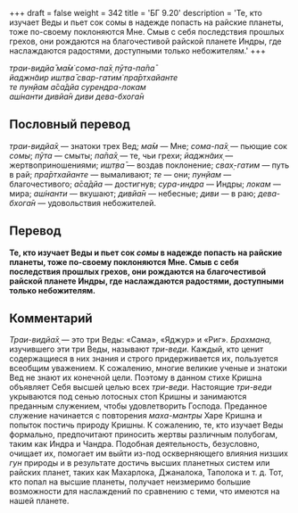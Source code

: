 +++
draft = false
weight = 342
title = 'БГ 9.20'
description = 'Те, кто изучает Веды и пьет сок сомы в надежде попасть на райские планеты, тоже по-своему поклоняются Мне. Смыв с себя последствия прошлых грехов, они рождаются на благочестивой райской планете Индры, где наслаждаются радостями, доступными только небожителям.'
+++

_траи-видйа̄ ма̄м̇ сома-па̄х̣ пӯта-па̄па̄  
йаджн̃аир ишт̣ва̄ свар-гатим̇ пра̄ртхайанте  
те пун̣йам а̄са̄дйа сурендра-локам  
аш́нанти дивйа̄н диви дева-бхога̄н_

## Пословный перевод

_траи_\-_видйа̄х̣_ — знатоки трех Вед; _ма̄м_ — Мне; _сома_\-_па̄х̣_ — пьющие сок _сомы_; _пӯта_ — смыты; _па̄па̄х̣_ — те, чьи грехи; _йаджн̃аих̣_ — жертвоприношениями; _ишт̣ва̄_ — воздав поклонение; _свах̣_\-_гатим_ — путь в рай; _пра̄ртхайанте_ — вымаливают; _те_ — они; _пун̣йам_ — благочестивого; _а̄са̄дйа_ — достигнув; _сура_\-_индра_ — Индры; _локам_ — мира; _аш́нанти_ — вкушают; _дивйа̄н_ — небесные; _диви_ — в раю; _дева_\-_бхога̄н_ — удовольствия небожителей.

## Перевод

**Те, кто изучает Веды и пьет сок _сомы_ в надежде попасть на райские планеты, тоже по-своему поклоняются Мне. Смыв с себя последствия прошлых грехов, они рождаются на благочестивой райской планете Индры, где наслаждаются радостями, доступными только небожителям.**

## Комментарий

_Траи-видйа̄х̣_ — это три Веды: «Сама», «Яджур» и «Риг». _Брахмана,_ изучившего эти три Веды, называют _три-веди_. Каждый, кто ценит содержащиеся в них знания и строго придерживается их, пользуется всеобщим уважением. К сожалению, многие великие ученые и знатоки Вед не знают их конечной цели. Поэтому в данном стихе Кришна объявляет Себя высшей целью всех _три-веди_. Настоящие _три-веди_ укрываются под сенью лотосных стоп Кришны и занимаются преданным служением, чтобы удовлетворить Господа. Преданное служение начинается с повторения _маха-мантры_ Харе Кришна и попыток постичь природу Кришны. К сожалению, те, кто изучает Веды формально, предпочитают приносить жертвы различным полубогам, таким как Индра и Чандра. Подобная деятельность, безусловно, очищает их, помогает им выйти из-под оскверняющего влияния низших _гун_ природы и в результате достичь высших планетных систем или райских планет, таких как Махарлока, Джаналока, Таполока и т. д. Тот, кто попал на высшие планеты, получает неизмеримо большие возможности для наслаждений по сравнению с теми, что имеются на нашей планете.
